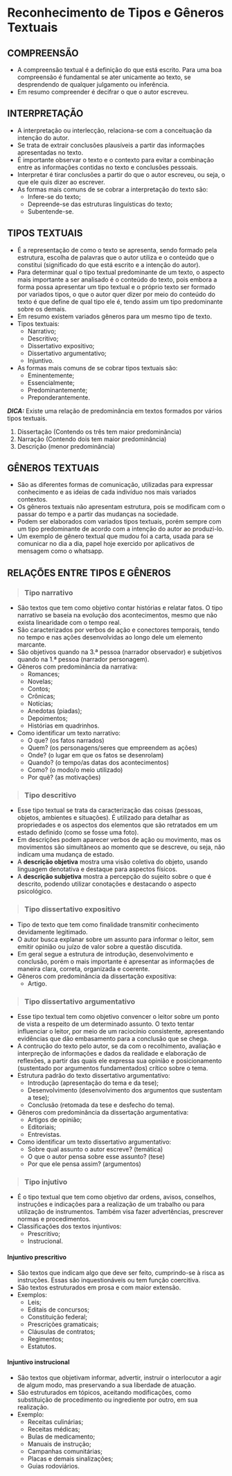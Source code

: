 # Reconhecimento de Tipos e Gêneros Textuais

## COMPREENSÃO
* A compreensão textual é a definição do que está escrito. Para uma boa compreensão é fundamental se ater unicamente ao texto, se desprendendo de qualquer julgamento ou inferência.
* Em resumo compreender é decifrar o que o autor escreveu.

## INTERPRETAÇÃO
* A interpretação ou interlecção, relaciona-se com a conceituação da intenção do autor.
* Se trata de extrair conclusões plausíveis a partir das informações apresentadas no texto.
* É importante observar o texto e o contexto para evitar a combinação entre as informações contidas no texto e conclusões pessoais.
* Interpretar é tirar conclusões a partir do que o autor escreveu, ou seja, o que ele quis dizer ao escrever.
* As formas mais comuns de se cobrar a interpretação do texto são:
  - Infere-se do texto;
  - Depreende-se das estruturas linguísticas do texto;
  - Subentende-se.

## TIPOS TEXTUAIS
* É a representação de como o texto se apresenta, sendo formado pela estrutura, escolha de palavras que o autor utiliza e o conteúdo que o constitui (significado do que está escrito e a intenção do autor).
* Para determinar qual o tipo textual predominante de um texto, o aspecto mais importante a ser analisado é o conteúdo do texto, pois embora a forma possa apresentar um tipo textual e o próprio texto ser formado por variados tipos, o que o autor quer dizer por meio do conteúdo do texto é que define de qual tipo ele é, tendo assim um tipo predominante sobre os demais.
* Em resumo existem variados gêneros para um mesmo tipo de texto.
* Tipos textuais:
  - Narrativo;
  - Descritivo;
  - Dissertativo expositivo;
  - Dissertativo argumentativo;
  - Injuntivo.
* As formas mais comuns de se cobrar tipos textuais são: 
  - Eminentemente;
  - Essencialmente;
  - Predominantemente;
  - Preponderantemente.

***DICA:*** Existe uma relação de predominância em textos formados por vários tipos textuais.

1. Dissertação (Contendo os três tem maior predominância)
2. Narração (Contendo dois tem maior predominância)
3. Descrição (menor predominância)

## GÊNEROS TEXTUAIS
* São as diferentes formas de comunicação, utilizadas para expressar conhecimento e as ideias de cada indivíduo nos mais variados contextos.
* Os gêneros textuais não apresentam estrutura, pois se modificam com o passar do tempo e a partir das mudanças na sociedade.
* Podem ser elaborados com variados tipos textuais, porém sempre com um tipo predominante de acordo com a intenção do autor ao produzi-lo.
* Um exemplo de gênero textual que mudou foi a carta, usada para se comunicar no dia a dia, papel hoje exercido por aplicativos de mensagem como o whatsapp.

## RELAÇÕES ENTRE TIPOS E GÊNEROS

> ### Tipo narrativo
* São textos que tem como objetivo contar histórias e relatar fatos. O tipo narrativo se baseia na evolução dos acontecimentos, mesmo que não exista linearidade com o tempo real.
* São caracterizados por verbos de ação e conectores temporais, tendo no tempo e nas ações desenvolvidas ao longo dele um elemento marcante.
* São objetivos quando na 3.ª pessoa (narrador observador) e subjetivos quando na 1.ª pessoa (narrador personagem).
* Gêneros com predominância da narrativa:
  - Romances;
  - Novelas;
  - Contos;
  - Crônicas;
  - Notícias;
  - Anedotas (piadas); 
  - Depoimentos;
  - Histórias em quadrinhos.
* Como identificar um texto narrativo:
  - O que? (os fatos narrados)
  - Quem? (os personagens/seres que empreendem as ações)
  - Onde? (o lugar em que os fatos se desenrolam)
  - Quando? (o tempo/as datas dos acontecimentos)
  - Como? (o modo/o meio utilizado)
  - Por quê? (as motivações)

> ### Tipo descritivo
* Esse tipo textual se trata da caracterização das coisas (pessoas, objetos, ambientes e situações). É utilizado para detalhar as propriedades e os aspectos dos elementos que são retratados em um estado definido (como se fosse uma foto).
* Em descrições podem aparecer verbos de ação ou movimento, mas os movimentos são simultâneos ao momento que se descreve, ou seja, não indicam uma mudança de estado.
* A **descrição objetiva** mostra uma visão coletiva do objeto, usando linguagem denotativa e destaque para aspectos físicos.
* A **descrição subjetiva** mostra a percepção do sujeito sobre o que é descrito, podendo utilizar conotações e destacando o aspecto psicológico.

> ### Tipo dissertativo expositivo
* Tipo de texto que tem como finalidade transmitir conhecimento devidamente legitimado. 
* O autor busca explanar sobre um assunto para informar o leitor, sem emitir opinião ou juízo de valor sobre a questão discutida.
* Em geral segue a estrutura de introdução, desenvolvimento e conclusão, porém o mais importante é apresentar as informações de maneira clara, correta, organizada e coerente.
* Gêneros com predominância da dissertação expositiva:
  - Artigo.

> ### Tipo dissertativo argumentativo
* Esse tipo textual tem como objetivo convencer o leitor sobre um ponto de vista a respeito de um determinado assunto. O texto tentar influenciar o leitor, por meio de um raciocínio consistente, apresentando evidências que dão embasamento para a conclusão que se chega.
* A contrução do texto pelo autor, se da com o recolhimento, avaliação e interpreção de informações e dados da realidade e elaboração de reflexões, a partir das quais ele expressa sua opinião e posicionamento (sustentado por argumentos fundamentados) crítico sobre o tema.
* Estrutura padrão do texto dissertativo argumentativo:
  - Introdução (apresentação do tema e da tese);
  - Desenvolvimento (desenvolvimento dos argumentos que sustentam a tese);
  - Conclusão (retomada da tese e desfecho do tema).
* Gêneros com predominância da dissertação argumentativa:
  - Artigos de opinião;
  - Editoriais;
  - Entrevistas.
* Como identificar um texto dissertativo argumentativo:
  - Sobre qual assunto o autor escreve? (temática)
  - O que o autor pensa sobre esse assunto? (tese)
  - Por que ele pensa assim? (argumentos)

> ### Tipo injutivo
* É o tipo textual que tem como objetivo dar ordens, avisos, conselhos, instruções e indicações para a realização de um trabalho ou para utilização de instrumentos. Também visa fazer advertências, prescrever normas e procedimentos.
* Classificações dos textos injuntivos:
  - Prescritivo;
  - Instrucional.

#### Injuntivo prescritivo
* São textos que indicam algo que deve ser feito, cumprindo-se à risca as instruções. Essas são inquestionáveis ou tem função coercitiva.
* São textos estruturados em prosa e com maior extensão.
* Exemplos:
  - Leis;
  - Editais de concursos;
  - Constituição federal;
  - Prescrições gramaticais;
  - Cláusulas de contratos;
  - Regimentos;
  - Estatutos.

#### Injuntivo instrucional
* São textos que objetivam informar, advertir, instruir o interlocutor a agir de algum modo, mas preservando a sua liberdade de atuação.
* São estruturados em tópicos, aceitando modificações, como substituição de procedimento ou ingrediente por outro, em sua realização.
* Exemplo:
  - Receitas culinárias;
  - Receitas médicas;
  - Bulas de medicamento;
  - Manuais de instrução;
  - Campanhas comunitárias;
  - Placas e demais sinalizações;
  - Guias rodoviários.

